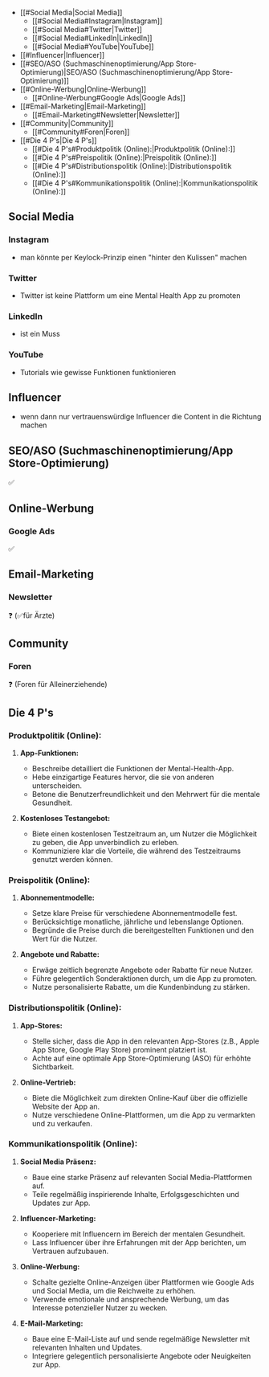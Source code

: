 - [[#Social Media|Social Media]]
	- [[#Social Media#Instagram|Instagram]]
	- [[#Social Media#Twitter|Twitter]]
	- [[#Social Media#LinkedIn|LinkedIn]]
	- [[#Social Media#YouTube|YouTube]]
- [[#Influencer|Influencer]]
- [[#SEO/ASO (Suchmaschinenoptimierung/App Store-Optimierung)|SEO/ASO (Suchmaschinenoptimierung/App Store-Optimierung)]]
- [[#Online-Werbung|Online-Werbung]]
	- [[#Online-Werbung#Google Ads|Google Ads]]
- [[#Email-Marketing|Email-Marketing]]
	- [[#Email-Marketing#Newsletter|Newsletter]]
- [[#Community|Community]]
	- [[#Community#Foren|Foren]]
- [[#Die 4 P's|Die 4 P's]]
	- [[#Die 4 P's#Produktpolitik (Online):|Produktpolitik (Online):]]
	- [[#Die 4 P's#Preispolitik (Online):|Preispolitik (Online):]]
	- [[#Die 4 P's#Distributionspolitik (Online):|Distributionspolitik (Online):]]
	- [[#Die 4 P's#Kommunikationspolitik (Online):|Kommunikationspolitik (Online):]]

## Social Media

### Instagram

- man könnte per Keylock-Prinzip einen "hinter den Kulissen" machen
### Twitter

- Twitter ist keine Plattform um eine Mental Health App zu promoten
### LinkedIn

- ist ein Muss
### YouTube

- Tutorials wie gewisse Funktionen funktionieren

## Influencer

- wenn dann nur vertrauenswürdige Influencer die Content in die Richtung machen

## SEO/ASO (Suchmaschinenoptimierung/App Store-Optimierung)

✅

## Online-Werbung

### Google Ads

✅

## Email-Marketing

### Newsletter 

❓
(✅für Ärzte)

## Community

### Foren

❓ (Foren für Alleinerziehende)


## Die 4 P's

### Produktpolitik (Online):

1. **App-Funktionen:**
    
    - Beschreibe detailliert die Funktionen der Mental-Health-App.
    - Hebe einzigartige Features hervor, die sie von anderen unterscheiden.
    - Betone die Benutzerfreundlichkeit und den Mehrwert für die mentale Gesundheit.
2. **Kostenloses Testangebot:**
    
    - Biete einen kostenlosen Testzeitraum an, um Nutzer die Möglichkeit zu geben, die App unverbindlich zu erleben.
    - Kommuniziere klar die Vorteile, die während des Testzeitraums genutzt werden können.

### Preispolitik (Online):

1. **Abonnementmodelle:**
    
    - Setze klare Preise für verschiedene Abonnementmodelle fest.
    - Berücksichtige monatliche, jährliche und lebenslange Optionen.
    - Begründe die Preise durch die bereitgestellten Funktionen und den Wert für die Nutzer.
2. **Angebote und Rabatte:**
    
    - Erwäge zeitlich begrenzte Angebote oder Rabatte für neue Nutzer.
    - Führe gelegentlich Sonderaktionen durch, um die App zu promoten.
    - Nutze personalisierte Rabatte, um die Kundenbindung zu stärken.

### Distributionspolitik (Online):

1. **App-Stores:**
    
    - Stelle sicher, dass die App in den relevanten App-Stores (z.B., Apple App Store, Google Play Store) prominent platziert ist.
    - Achte auf eine optimale App Store-Optimierung (ASO) für erhöhte Sichtbarkeit.
2. **Online-Vertrieb:**
    
    - Biete die Möglichkeit zum direkten Online-Kauf über die offizielle Website der App an.
    - Nutze verschiedene Online-Plattformen, um die App zu vermarkten und zu verkaufen.

### Kommunikationspolitik (Online):

1. **Social Media Präsenz:**
    
    - Baue eine starke Präsenz auf relevanten Social Media-Plattformen auf.
    - Teile regelmäßig inspirierende Inhalte, Erfolgsgeschichten und Updates zur App.
2. **Influencer-Marketing:**
    
    - Kooperiere mit Influencern im Bereich der mentalen Gesundheit.
    - Lass Influencer über ihre Erfahrungen mit der App berichten, um Vertrauen aufzubauen.
3. **Online-Werbung:**
    
    - Schalte gezielte Online-Anzeigen über Plattformen wie Google Ads und Social Media, um die Reichweite zu erhöhen.
    - Verwende emotionale und ansprechende Werbung, um das Interesse potenzieller Nutzer zu wecken.
4. **E-Mail-Marketing:**
    
    - Baue eine E-Mail-Liste auf und sende regelmäßige Newsletter mit relevanten Inhalten und Updates.
    - Integriere gelegentlich personalisierte Angebote oder Neuigkeiten zur App.